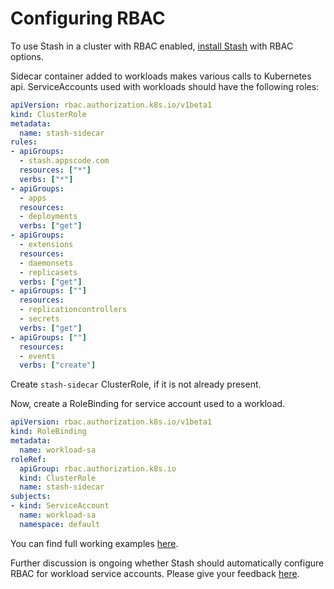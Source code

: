 # Configuring RBAC

To use Stash in a cluster with RBAC enabled, [install Stash](/docs/install.md) with RBAC options.

Sidecar container added to workloads makes various calls to Kubernetes api. ServiceAccounts used with workloads should have the following roles:

```yaml
apiVersion: rbac.authorization.k8s.io/v1beta1
kind: ClusterRole
metadata:
  name: stash-sidecar
rules:
- apiGroups:
  - stash.appscode.com
  resources: ["*"]
  verbs: ["*"]
- apiGroups:
  - apps
  resources:
  - deployments
  verbs: ["get"]
- apiGroups:
  - extensions
  resources:
  - daemonsets
  - replicasets
  verbs: ["get"]
- apiGroups: [""]
  resources:
  - replicationcontrollers
  - secrets
  verbs: ["get"]
- apiGroups: [""]
  resources:
  - events
  verbs: ["create"]
```

Create `stash-sidecar` ClusterRole, if it is not already present.

Now, create a RoleBinding for service account used to a workload.
```yaml
apiVersion: rbac.authorization.k8s.io/v1beta1
kind: RoleBinding
metadata:
  name: workload-sa
roleRef:
  apiGroup: rbac.authorization.k8s.io
  kind: ClusterRole
  name: stash-sidecar
subjects:
- kind: ServiceAccount
  name: workload-sa
  namespace: default
```

You can find full working examples [here](/docs/examples/workloads).


Further discussion is ongoing whether Stash should automatically configure RBAC for workload service accounts. Please give your feedback [here](https://github.com/appscode/stash/issues/123).
